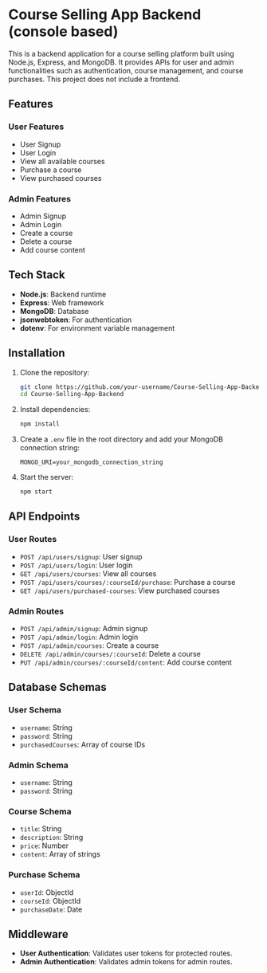 # Course Selling App Backend (console based)

This is a backend application for a course selling platform built using Node.js, Express, and MongoDB. It provides APIs for user and admin functionalities such as authentication, course management, and course purchases. This project does not include a frontend.

## Features

### User Features
- User Signup
- User Login
- View all available courses
- Purchase a course
- View purchased courses

### Admin Features
- Admin Signup
- Admin Login
- Create a course
- Delete a course
- Add course content

## Tech Stack
- **Node.js**: Backend runtime
- **Express**: Web framework
- **MongoDB**: Database
- **jsonwebtoken**: For authentication
- **dotenv**: For environment variable management

## Installation

1. Clone the repository:
    ```bash
    git clone https://github.com/your-username/Course-Selling-App-Backend.git
    cd Course-Selling-App-Backend
    ```

2. Install dependencies:
    ```bash
    npm install
    ```

3. Create a `.env` file in the root directory and add your MongoDB connection string:
    ```
    MONGO_URI=your_mongodb_connection_string
    ```

4. Start the server:
    ```bash
    npm start
    ```

## API Endpoints

### User Routes
- `POST /api/users/signup`: User signup
- `POST /api/users/login`: User login
- `GET /api/users/courses`: View all courses
- `POST /api/users/courses/:courseId/purchase`: Purchase a course
- `GET /api/users/purchased-courses`: View purchased courses

### Admin Routes
- `POST /api/admin/signup`: Admin signup
- `POST /api/admin/login`: Admin login
- `POST /api/admin/courses`: Create a course
- `DELETE /api/admin/courses/:courseId`: Delete a course
- `PUT /api/admin/courses/:courseId/content`: Add course content

## Database Schemas

### User Schema
- `username`: String
- `password`: String
- `purchasedCourses`: Array of course IDs

### Admin Schema
- `username`: String
- `password`: String

### Course Schema
- `title`: String
- `description`: String
- `price`: Number
- `content`: Array of strings

### Purchase Schema
- `userId`: ObjectId
- `courseId`: ObjectId
- `purchaseDate`: Date

## Middleware
- **User Authentication**: Validates user tokens for protected routes.
- **Admin Authentication**: Validates admin tokens for admin routes.